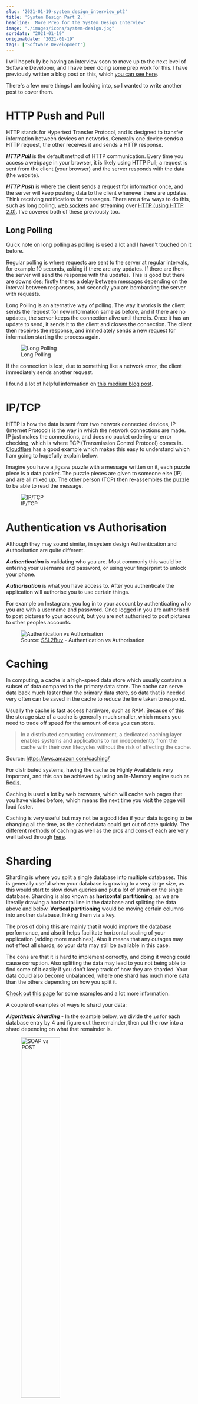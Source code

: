```yaml
---
slug: '2021-01-19-system_design_interview_pt2'
title: 'System Design Part 2.'
headline: 'More Prep for the System Design Interview'
image: "./images/icons/system-design.jpg"
sortdate: "2021-01-19"
originaldate: "2021-01-19"
tags: ['Software Development']
---
```


I will hopefully be having an interview soon to move up to the next level of Software Developer, and I have been doing some prep work for this. I have previously written a blog post on this, which <a href="https://joshlearningto.code.blog/2020/08/04/distributed-system-design/" target="_blank">you can see here</a>.

There's a few more things I am looking into, so I wanted to write another post to cover them.

# HTTP Push and Pull

HTTP stands for Hypertext Transfer Protocol, and is designed to transfer information between devices on networks. Generally one device sends a HTTP request, the other receives it and sends a HTTP response.

***HTTP Pull*** is the default method of HTTP communication. Every time you access a webpage in your browser, it is likely using HTTP Pull; a request is sent from the client (your browser) and the server responds with the data (the website).

***HTTP Push*** is where the client sends a request for information once, and the server will keep pushing data to the client whenever there are updates. Think receiving notifications for messages. There are a few ways to do this, such as long polling, <a href="https://joshlearningto.code.blog/2020/02/07/microsoft-70-480-exam-prep/" target="_blank">web sockets</a> and streaming over <a href="https://joshlearningto.code.blog/2020/01/03/http-pipelining-and-multiplexing/" target="_blank">HTTP (using HTTP 2.0)</a>. I've covered both of these previously too.

## Long Polling

Quick note on long polling as polling is used a lot and I haven't touched on it before.

Regular polling is where requests are sent to the server at regular intervals, for example 10 seconds, asking if there are any updates. If there are then the server will send the response with the updates. This is good but there are downsides; firstly theres a delay between messages depending on the interval between responses, and secondly you are bombarding the server with requests.

Long Polling is an alternative way of polling. The way it works is the client sends the request for new information same as before, and if there are no updates, the server keeps the connection alive until there is. Once it has an update to send, it sends it to the client and closes the connection. The client then receives the response, and immediately sends a new request for information starting the process again.

<div id="imageDiv">
    <figure>
        <img src="https://joshlearningtocode.files.wordpress.com/2021/01/long-polling.png" alt="Long Polling">
        <figcaption>Long Polling</figcaption>
    </figure>
</div>

If the connection is lost, due to something like a network error, the client immediately sends another request.

I found a lot of helpful information on <a href="https://medium.com/must-know-computer-science/system-design-client-server-communication-674818ca448d" target="_blank">this medium blog post</a>.

# IP/TCP

HTTP is how the data is sent from two network connected devices, IP (Internet Protocol) is the way in which the network connections are made. IP just makes the connections, and does no packet ordering or error checking, which is where TCP (Transmission Control Protocol) comes in. <a href="https://www.cloudflare.com/learning/ddos/glossary/tcp-ip/" target="_blank">Cloudflare</a> has a good example which makes this easy to understand which I am going to hopefully explain below.

Imagine you have a jigsaw puzzle with a message written on it, each puzzle piece is a data packet. The puzzle pieces are given to someone else (IP) and are all mixed up. The other person (TCP) then re-assembles the puzzle to be able to read the message.

<div id="imageDiv">
    <figure>
        <img src="https://joshlearningtocode.files.wordpress.com/2021/01/tcp-ip.png" alt="IP/TCP">
        <figcaption>IP/TCP</figcaption>
    </figure>
</div>

# Authentication vs Authorisation

Although they may sound similar, in system design Authentication and Authorisation are quite different. 

***Authentication*** is validating who you are. Most commonly this would be entering your username and password, or using your fingerprint to unlock your phone.

***Authorisation*** is what you have access to. After you authenticate the application will authorise you to use certain things. 

For example on Instagram, you log in to your account by authenticating who you are with a username and password. Once logged in you are authorised to post pictures to your account, but you are not authorised to post pictures to other peoples accounts.

<div id="imageDiv">
  <figure>
    <img src="https://joshlearningtocode.files.wordpress.com/2021/01/authentication-vs-authorization.jpg" alt="Authentication vs Authorisation"/>
    <figcaption>Source: <a href="https://www.ssl2buy.com/wiki/authentication-vs-authorization-whats-the-difference" target="_blank">SSL2Buy</a> - Authentication vs Authorisation</figcaption>
  </figure>
</div>

# Caching

In computing, a cache is a high-speed data store which usually contains a subset of data compared to the primary data store. The cache can serve data back much faster than the primary data store, so data that is needed very often can be saved in the cache to reduce the time taken to respond. 

Usually the cache is fast access hardware, such as RAM. Because of this the storage size of a cache is generally much smaller, which means you need to trade off speed for the amount of data you can store.
                            
<blockquote>
In a distributed computing environment, a dedicated caching layer enables systems and applications to run independently from the cache with their own lifecycles without the risk of affecting the cache.
</blockquote>
Source: <a href="https://aws.amazon.com/caching/" target="_blank">https://aws.amazon.com/caching/</a>

For distributed systems, having the cache be Highly Available is very important, and this can be achieved by using an In-Memory engine such as <a href="https://aws.amazon.com/redis/" target="_blank">Redis</a>.

Caching is used a lot by web browsers, which will cache web pages that you have visited before, which means the next time you visit the page will load faster.

Caching is very useful but may not be a good idea if your data is going to be changing all the time, as the cached data could get out of date quickly. The different methods of caching as well as the pros and cons of each are very well talked through <a href="https://aws.amazon.com/caching/best-practices/" target="_blank">here</a>.

# Sharding

Sharding is where you split a single database into multiple databases. This is generally useful when your database is growing to a very large size, as this would start to slow down queries and put a lot of strain on the single database. Sharding is also known as **horizontal partitioning**, as we are literally drawing a horizontal line in the database and splitting the data above and below. **Vertical partitioning** would be moving certain columns into another database, linking them via a key.

The pros of doing this are mainly that it would improve the database performance, and also it helps facilitate horizontal scaling of your application (adding more machines). Also it means that any outages may not effect all shards, so your data may still be available in this case. 

The cons are that it is hard to implement correctly, and doing it wrong could cause corruption. Also splitting the data may lead to you not being able to find some of it easily if you don't keep track of how they are sharded. Your data could also become unbalanced, where one shard has much more data than the others depending on how you split it.

<a href="https://www.digitalocean.com/community/tutorials/understanding-database-sharding" target="_blank">Check out this page</a> for some examples and a lot more information.

A couple of examples of ways to shard your data:

***Algorithmic Sharding*** - In the example below, we divide the `id` for each database entry by 4 and figure out the remainder, then put the row into a shard depending on what that remainder is.

<div id="imageDiv">
  <figure>
    <img src="https://joshlearningtocode.files.wordpress.com/2021/01/algorithmic-sharding.png" style="width:50%;" alt="SOAP vs POST"/>
    <figcaption>Source: <a href="https://medium.com/@jeeyoungk/how-sharding-works-b4dec46b3f6" target="_blank">Medium: How Sharding Works - Jeeyoung Kim</a></figcaption>
  </figure>
</div>

***Dynamic Sharding*** - A separate locator service determines where each bit of data will go. This is more resilient, however a new single point of failure is introduced with the locator service, which is relied on to place the data and also retrieve it.

<div id="imageDiv">
  <figure>
    <img src="https://joshlearningtocode.files.wordpress.com/2021/01/dynamic-sharding.png" style="width:50%;" alt="SOAP vs POST"/>
    <figcaption>Source: <a href="https://medium.com/@jeeyoungk/how-sharding-works-b4dec46b3f6" target="_blank">Medium: How Sharding Works - Jeeyoung Kim</a></figcaption>
  </figure>
</div>

# Replication

I found the below in a blog post which I think really introduces data replication well.

<blockquote>
A data replica is an exact copy of a database. Replicas are constantly, iteratively synced with one another so their contents are kept as identical as possible. They generally come in two flavours, active and passive. Active replicas support read and write access and play an (unsurprisingly) active role in serving clients. Active replicas can help with scale, resilience and location-base performance. Passive replicas are generally maintained for failover purposes; they don’t support read or write and are only synced in one direction (from the master data). The job of a passive replica is to be ready to take over from the main replica if it fails.
</blockquote>
Source: <a href="https://blog.container-solutions.com/what-is-a-distributed-system" target="_blank">https://blog.container-solutions.com/what-is-a-distributed-system</a>

This is different from a backup as a backup is made less often but is kept in multiple locations to ensure it is safe in the case of an emergency.

Data replication in distributed systems is very useful for multiple reasons:

1. ***Higher Availability***: If one node fails, then you will have another node with the same data already ready to go. Depending on how you replicate the data, you still might lose a bit of data this way.
2. ***Reduced Latency***: If you have replicas in multiple regions, then you can reduce latency by picking the closest node to the client requesting the data.
3. ***Read Scalability***: Queries can be split over replicas reducing the time taken to respond and the workload of the database

There are a few ways of doing data replication, each with pros and cons. I found <a href="https://medium.com/@sandeep4.verma/data-replication-in-distributed-systems-part-1-13f52410faa3" target="_blank">an excellent blog post</a> which outlines all the below in a lot of detail, so below is my summary.

## Single Leader

This is the most common replication method. In single leader replication, a single node is designated as the primary node. Each other node then becomes a secondary node, and when the primary node receives data, it will write it, then send the data to each of the secondary nodes to also write. This can be done either synchronously or asynchronously. 

If done synchronously, then the primary node will await a response from all of the secondary nodes that says they were able to write the data successfully. If done asynchronously then the primary node sends the data to the other nodes but carries on regardless of whether they succeed or not. Doing it synchronously means that your data is consistent across all nodes, which means that any node could become the primary, and data can be read from any node at any time. However it is slow, as you need to wait for each node to update, and if one node suddenly becomes unavailable, then the whole system will hang waiting for it to respond. Asynchronous is therefore a lot faster, however can lead to issues where the nodes are not consistent with each other, leading to problems when reading data from a secondary node or if you have to switch primary nodes.

The reality is due to the drawbacks of both, a little of each is used, known as semi-synchronous replication. For example the primary node will send the data to all secondary nodes, but only wait until one or the majority of them has responded to carry on. This means that the data is definitely stored on another node, if not all of them. Again this has shortcomings as the node that successfully replicated the first bit of data, may not replicate any other data, and you would never know as long as the rest did, but it is a compromise between data availability and consistency.

## Multi Leader

Multi Leader is very similar to Single Leader, except each node is the primary node for certain data, and a secondary node for other data.

<div id="imageDiv">
  <figure>
    <img src="https://joshlearningtocode.files.wordpress.com/2021/01/multi-leader-vs-single-leader.png" alt="Single vs Multi Leader"/>
    <figcaption>Single vs Multi Leader</figcaption>
  </figure>
</div>

This can help with latency, as data doesn't have to find the single primary node, it can find a primary node that is closer to it. It can also make it easier to handle any outages, and more robust against network interruption.

However there are of course downsides. There can be issues with consistency, where the same data could be being edited in two different primary nodes, in which case there may be conflicting data between nodes. You can handle this many ways (for example the latest write is taken), however you are almost certain to lose data.

## Leaderless

In Leaderless replication, every write must be sent to every replica. A write is considered successful when a certain number of nodes have acknowledged and successfully written the change. If you have *n* nodes, then *w* nodes must have written and acknowledged the change. Also you must be able to read the data from a certain number of nodes, *r*. The value of *k* + *r* is known as quorum. If *k* + *r* > *n* then a quorum has been reached. Leaderless replication has similar issues to multi leader, where changes made to individual nodes may conflict with each other.

In leaderless replication, the write may be sent to each node by the client, or a coordinator node which then sends it on to the others. This is not a primary node however as it does not enforce anything, just sends the update to every other node.

Looking into leaderless nodes I found <a href="https://www.erikthecoder.net/2019/12/31/leaderless-replication/" target="_blank">a great blog post</a> which really explained it well, check it out for more information.

The benefit of this is that the nodes will agree on an answer depending on what most of them think it is, and any that had a different response would be updated to reflect the correct answer. Also if any nodes go down, the others can still reach a quorum and provide an answer to the request. 

The main pro of leaderless replication is there is no need for a failover strategy. Failover strategies are there to tell the system what to do if the primary node goes down, but there is no primary node in leaderless replication. Leaderless replication also gives you higher availability as you can query any node, and still get an answer even if some nodes have gone down. 

The down side to using leaderless replication is that the quorum approach leads to higher latency, as each active node needs to respond to reach the quorum. Also there is the potential that the quorum reached could actually be stale data as not enough nodes received a write in the past, 

# REST vs SOAP

When writing APIs (Application Programming Interface), there are two main architectures, REST and SOAP.

***SOAP*** (Simple Object Access Protocol) is a standards-based web services access protocol that has been around for a long time, originally developed by Microsoft.

***REST*** (Representational State Transfer) is another standard, made in response to SOAP’s shortcomings, seeking to fix the problems with SOAP and provide a simpler method of accessing web services.

SOAP is a rigid set of patterns whereas REST is an architecture style so is more flexible. 

SOAP relies exclusively on XML to provide messages. This means that requests and responses can be very complex. SOAP has built in error-handling and works over many different protocols, not just HTTP, but SMTP and others.

REST is a lighter-weight flexible alternative, where you don't have to produce an exact XML structure every time. REST usually just relies on the URL, and the HTTP verb used (GET, POST, PUT etc.). 

<div id="imageDiv">
  <figure>
    <img src="https://joshlearningtocode.files.wordpress.com/2021/01/soap-v-rest.png" style="width:50%;" alt="SOAP vs POST"/>
    <figcaption>Source: <a href="https://www.upwork.com/resources/soap-vs-rest-a-look-at-two-different-api-styles" target="_blank">Upwork</a> - SOAP vs Rest</figcaption>
  </figure>
</div>

Here is a good summary of the two:

<div id="imageDiv">
  <figure>
    <img src="https://joshlearningtocode.files.wordpress.com/2021/01/soap-v-rest-table.png" style="width:50%;" alt="SOAP vs POST"/>
    <figcaption>Source: <a href="https://www.upwork.com/resources/soap-vs-rest-a-look-at-two-different-api-styles" target="_blank">Upwork</a> - SOAP vs Rest</figcaption>
  </figure>
</div>

## XML vs JSON

***XML*** (Extensible Markup Language) and ***JSON*** (JavaScript Object Notation) are both used to transfer data. The main difference is that XML is a Markup Language, and can therefore be queried, where JSON is a data format, comprised of key value pairs.
 
Here is an example of some information written in XML and JSON so you can see the difference:

<div id="codeSnippet">

```xml
<employees>
  <employee>
    <firstName>John</firstName> <lastName>Doe</lastName>
  </employee>
  <employee>
    <firstName>Anna</firstName> <lastName>Smith</lastName>
  </employee>
  <employee>
    <firstName>Peter</firstName> <lastName>Jones</lastName>
  </employee>
</employees>
```

```json
{
    "employees":[
        { "firstName":"John", "lastName":"Doe" },
        { "firstName":"Anna", "lastName":"Smith" },
        { "firstName":"Peter", "lastName":"Jones" }
    ]
}
```
</div>

JSON is much more popular now than XML when writing APIs, much to do with the rise in popularity of REST APIs. This is because despite the lack of powerful validation and the ability to query, JSON is extremely lightweight, and it is very easy to read and to parse without needing additional code. This makes it really accessible, if you are writing an API and want to return data, returning JSON means that anybody can parse it easily, whereas with XML they will need to write a lot more additional code to parse it.

# Whiteboarding

One thing I haven't mentioned is the actual interview itself. The way it is usually done at my company is you are given a technical problem to solve and you draw out your solution on a whiteboard. However currently I am working from home due to the national lockdown in England, so when I do the interview it will likely be over Microsoft Teams. I tried a mock interview, and I would advise anyone else who is going to be in this boat to figure out what software you will be using before you start, because I had a hard time at the start of my mock. I tried using the built in whiteboard in Teams, but that was not very good. Then I tried to find an online one and struggled to find a decent one. Eventually I downloaded a plain white jpeg, then opened it in Apples Preview, and drew over that! Not ideal but it worked.

Since then I have been looking for a better alternative, and I've settled on <a href="https://miro.com/app/dashboard/" target="_blank">Miro</a> for now as it has a lot of options, and I can use my phone for drawing which immediately syncs to the board on my laptop which I would be sharing. Still not the easiest but better than anything else I've tried so far.

I have a few more things to write about but I will stick that in a <a href="blog/2021-02-02-system_design_interview_pt3" target="_blank">Part 3</a>, as this is pretty long already.